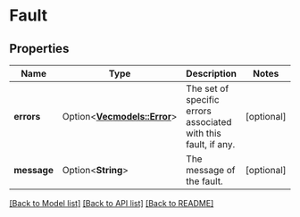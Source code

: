 # Fault

## Properties

Name | Type | Description | Notes
------------ | ------------- | ------------- | -------------
**errors** | Option<[**Vec<models::Error>**](Error.md)> | The set of specific errors associated with this fault, if any. | [optional]
**message** | Option<**String**> | The message of the fault. | [optional]

[[Back to Model list]](../README.md#documentation-for-models) [[Back to API list]](../README.md#documentation-for-api-endpoints) [[Back to README]](../README.md)


